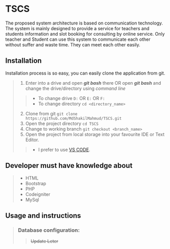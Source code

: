 # TSCS

The proposed system architecture is based on communication technology. The system is mainly designed to provide a service for teachers and students information and slot booking for consulting by online service. Only teacher and Student can use this system to communicate each other without suffer and waste time. They can meet each other easily.

## Installation

Installation process is so easy, you can easily clone the application from git.

> 1. Enter into a drive and open **_git bash_** there OR open **_git bash_** and change the drive/directory using _command line_
>>   - To change drive `D:` OR `E:` OR `F:`
>>   - To change directory `cd <directory_name>` 
> 2. Clone from git `git clone https://github.com/MdShakilMahmud/TSCS.git`
> 3. Open the project directory `cd TSCS`
> 4. Change to working branch `git checkout <branch_name>`
> 5. Open the project from local storage into your favourite IDE or Text Editor.
>>   - I prefer to use [VS CODE](https://code.visualstudio.com/).

## Developer must have knowledge about

> - HTML
> - Bootstrap
> - PHP
> - Codeigniter
> - MySql

## Usage and instructions
> ### Database configuration:
>> ~~Update Leter~~


